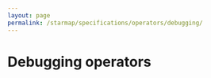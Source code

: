 ```yaml
---
layout: page
permalink: /starmap/specifications/operators/debugging/
---
```


# Debugging operators
